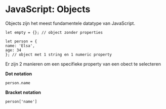 # JavaScript: Objects

Objects zijn het meest fundamentele datatype van JavaScript. 

````
let empty = {}; // object zonder properties

let person = {
name: 'Elsa',
age: 34
}; // object met 1 string en 1 numeric property
````

Er zijn 2 manieren om een specifieke property van een obect te selecteren

**Dot notation**

`person.name`

**Bracket notation**
 
`person['name']`